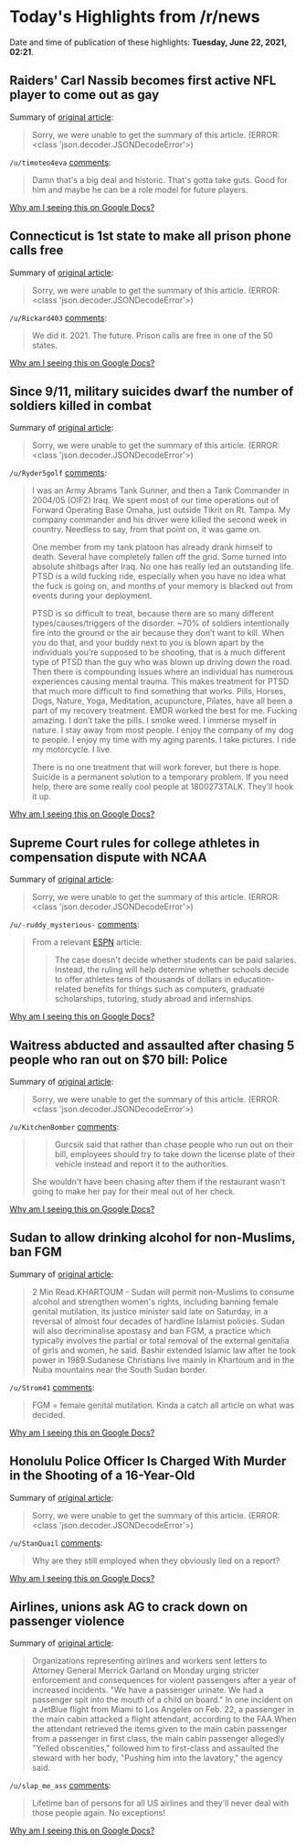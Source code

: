 # Today's Highlights from /r/news

Date and time of publication of these highlights: **Tuesday, June 22, 2021, 02:21**.

## Raiders' Carl Nassib becomes first active NFL player to come out as gay

Summary of [original article](https://theathletic.com/news/raiders-carl-nassib-becomes-first-active-nfl-player-to-come-out-as-gay/V0SRVDvCyCnL):

> Sorry, we were unable to get the summary of this article. (ERROR: <class 'json.decoder.JSONDecodeError'>)

`/u/timoteo4eva` [comments](https://www.reddit.com/r/news/comments/o57bsh/raiders_carl_nassib_becomes_first_active_nfl/):

> Damn that's a big deal and historic.  That's gotta take guts.  Good for him and maybe he can be a role model for future players.

[Why am I seeing this on Google Docs?](https://docs.google.com/document/d/1Dc6We63vOXIZsc0op-Bt4abqkYjXzOigalQqFxmvvbM/edit?usp=sharing)

## Connecticut is 1st state to make all prison phone calls free

Summary of [original article](https://whdh.com/news/connecticut-is-1st-state-to-make-all-prison-phone-calls-free/):

> Sorry, we were unable to get the summary of this article. (ERROR: <class 'json.decoder.JSONDecodeError'>)

`/u/Rickard403` [comments](https://www.reddit.com/r/news/comments/o53xi6/connecticut_is_1st_state_to_make_all_prison_phone/):

> We did it. 2021. The future. Prison calls are free in one of the 50 states.

[Why am I seeing this on Google Docs?](https://docs.google.com/document/d/1Dc6We63vOXIZsc0op-Bt4abqkYjXzOigalQqFxmvvbM/edit?usp=sharing)

## Since 9/11, military suicides dwarf the number of soldiers killed in combat

Summary of [original article](https://www.nbcnews.com/news/military/9-11-military-suicides-dwarf-number-soldiers-killed-combat-n1271346):

> Sorry, we were unable to get the summary of this article. (ERROR: <class 'json.decoder.JSONDecodeError'>)

`/u/Ryder5golf` [comments](https://www.reddit.com/r/news/comments/o56aqf/since_911_military_suicides_dwarf_the_number_of/):

> I was an Army Abrams Tank Gunner, and then a Tank Commander in 2004/05 (OIF2) Iraq. We spent most of our time operations out of Forward Operating Base Omaha, just outside Tikrit on Rt. Tampa. My company commander and his driver were killed the second week in country. Needless to say, from that point on, it was game on. 
> 
> One member from my tank platoon has already drank himself to death. Several have completely fallen off the grid. Some turned into absolute shitbags after Iraq. No one has really led an outstanding life. PTSD is a wild fucking ride, especially when you have no idea what the fuck is going on, and months of your memory is blacked out from events during your deployment.
> 
> PTSD is so difficult to treat, because there are so many different types/causes/triggers of the disorder. ~70% of soldiers intentionally fire into the ground or the air because they don’t want to kill. When you do that, and your buddy next to you is blown apart by the individuals you’re supposed to be shooting, that is a much different type of PTSD than the guy who was blown up driving down the road. Then there is compounding issues where an individual has numerous experiences causing mental trauma. This makes treatment for PTSD that much more difficult to find something that works. Pills, Horses, Dogs, Nature, Yoga, Meditation, acupuncture, Pilates, have all been a part of my recovery treatment. EMDR worked the best for me. Fucking amazing. I don’t take the pills. I smoke weed. I immerse myself in nature. I stay away from most people. I enjoy the company of my dog to people. I enjoy my time with my aging parents. I take pictures. I ride my motorcycle. I live. 
> 
> There is no one treatment that will work forever, but there is hope. Suicide is a permanent solution to a temporary problem. If you need help, there are some really cool people at 1800273TALK. They’ll hook it up.

[Why am I seeing this on Google Docs?](https://docs.google.com/document/d/1Dc6We63vOXIZsc0op-Bt4abqkYjXzOigalQqFxmvvbM/edit?usp=sharing)

## Supreme Court rules for college athletes in compensation dispute with NCAA

Summary of [original article](https://www.cnbc.com/2021/06/21/supreme-court-rules-for-college-athletes-in-compensation-dispute-with-ncaa.html?__source=androidappshare):

> Sorry, we were unable to get the summary of this article. (ERROR: <class 'json.decoder.JSONDecodeError'>)

`/u/-ruddy_mysterious-` [comments](https://www.reddit.com/r/news/comments/o4w3ay/supreme_court_rules_for_college_athletes_in/):

> From a relevant [ESPN](https://www.espn.com/college-sports/story/_/id/31679946/supreme-court-sides-former-players-dispute-ncaa-compensation) article:
> 
> > The case doesn't decide whether students can be paid salaries. Instead, the ruling will help determine whether schools decide to offer athletes tens of thousands of dollars in education-related benefits for things such as computers, graduate scholarships, tutoring, study abroad and internships.

[Why am I seeing this on Google Docs?](https://docs.google.com/document/d/1Dc6We63vOXIZsc0op-Bt4abqkYjXzOigalQqFxmvvbM/edit?usp=sharing)

## Waitress abducted and assaulted after chasing 5 people who ran out on $70 bill: Police

Summary of [original article](https://abcnews.go.com/US/waitress-abducted-assaulted-chasing-people-ran-70-bill/story?id=78397400):

> Sorry, we were unable to get the summary of this article. (ERROR: <class 'json.decoder.JSONDecodeError'>)

`/u/KitchenBomber` [comments](https://www.reddit.com/r/news/comments/o4sveq/waitress_abducted_and_assaulted_after_chasing_5/):

> > Gurcsik said that rather than chase people who run out on their bill, employees should try to take down the license plate of their vehicle instead and report it to the authorities.
> 
> She wouldn't have been chasing after them if the restaurant wasn't going to make her pay for their meal out of her check.

[Why am I seeing this on Google Docs?](https://docs.google.com/document/d/1Dc6We63vOXIZsc0op-Bt4abqkYjXzOigalQqFxmvvbM/edit?usp=sharing)

## Sudan to allow drinking alcohol for non-Muslims, ban FGM

Summary of [original article](https://www.reuters.com/article/us-sudan-politics-idUSKCN24D0EH):

> 2 Min Read.KHARTOUM - Sudan will permit non-Muslims to consume alcohol and strengthen women's rights, including banning female genital mutilation, its justice minister said late on Saturday, in a reversal of almost four decades of hardline Islamist policies. Sudan will also decriminalise apostasy and ban FGM, a practice which typically involves the partial or total removal of the external genitalia of girls and women, he said. Bashir extended Islamic law after he took power in 1989.Sudanese Christians live mainly in Khartoum and in the Nuba mountains near the South Sudan border.

`/u/Strom41` [comments](https://www.reddit.com/r/news/comments/o51qzo/sudan_to_allow_drinking_alcohol_for_nonmuslims/):

> FGM = female genital mutilation. Kinda a catch all article on what was decided.

[Why am I seeing this on Google Docs?](https://docs.google.com/document/d/1Dc6We63vOXIZsc0op-Bt4abqkYjXzOigalQqFxmvvbM/edit?usp=sharing)

## Honolulu Police Officer Is Charged With Murder in the Shooting of a 16-Year-Old

Summary of [original article](https://www.nytimes.com/2021/06/17/us/iremamber-sykap-shooting.html):

> Sorry, we were unable to get the summary of this article. (ERROR: <class 'json.decoder.JSONDecodeError'>)

`/u/StanQuail` [comments](https://www.reddit.com/r/news/comments/o4u9ak/honolulu_police_officer_is_charged_with_murder_in/):

> Why are they still employed when they obviously lied on a report?

[Why am I seeing this on Google Docs?](https://docs.google.com/document/d/1Dc6We63vOXIZsc0op-Bt4abqkYjXzOigalQqFxmvvbM/edit?usp=sharing)

## Airlines, unions ask AG to crack down on passenger violence

Summary of [original article](https://www.nbcnews.com/business/travel/airlines-unions-ask-attorney-general-crack-down-passenger-violence-n1271662):

> Organizations representing airlines and workers sent letters to Attorney General Merrick Garland on Monday urging stricter enforcement and consequences for violent passengers after a year of increased incidents. "We have a passenger urinate. We had a passenger spit into the mouth of a child on board." In one incident on a JetBlue flight from Miami to Los Angeles on Feb. 22, a passenger in the main cabin attacked a flight attendant, according to the FAA.When the attendant retrieved the items given to the main cabin passenger from a passenger in first class, the main cabin passenger allegedly "Yelled obscenities," followed him to first-class and assaulted the steward with her body, "Pushing him into the lavatory," the agency said.

`/u/slap_me_ass` [comments](https://www.reddit.com/r/news/comments/o530a7/airlines_unions_ask_ag_to_crack_down_on_passenger/):

> Lifetime ban of persons for all US airlines and they'll never deal with those people again. No exceptions!

[Why am I seeing this on Google Docs?](https://docs.google.com/document/d/1Dc6We63vOXIZsc0op-Bt4abqkYjXzOigalQqFxmvvbM/edit?usp=sharing)

